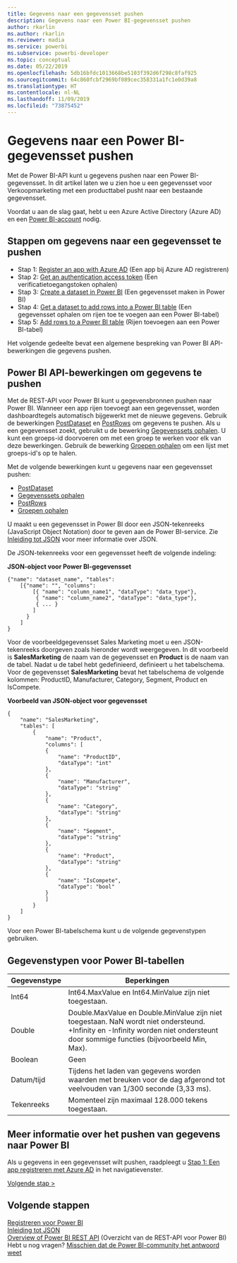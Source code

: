 ```yaml
---
title: Gegevens naar een gegevensset pushen
description: Gegevens naar een Power BI-gegevensset pushen
author: rkarlin
ms.author: rkarlin
ms.reviewer: madia
ms.service: powerbi
ms.subservice: powerbi-developer
ms.topic: conceptual
ms.date: 05/22/2019
ms.openlocfilehash: 5db16bfdc1013668be5103f392d6f298c8faf925
ms.sourcegitcommit: 64c860fcbf2969bf089cec358331a1fc1e0d39a8
ms.translationtype: HT
ms.contentlocale: nl-NL
ms.lasthandoff: 11/09/2019
ms.locfileid: "73875452"
---
```

# <a name="push-data-into-a-power-bi-dataset"></a>Gegevens naar een Power BI-gegevensset pushen

Met de Power BI-API kunt u gegevens pushen naar een Power BI-gegevensset. In dit artikel laten we u zien hoe u een gegevensset voor Verkoopmarketing met een producttabel pusht naar een bestaande gegevensset.

Voordat u aan de slag gaat, hebt u een Azure Active Directory (Azure AD) en een [Power BI-account](create-an-azure-active-directory-tenant.md) nodig.

## <a name="steps-to-push-data-into-a-dataset"></a>Stappen om gegevens naar een gegevensset te pushen

* Stap 1: [Register an app with Azure AD](walkthrough-push-data-register-app-with-azure-ad.md) (Een app bij Azure AD registreren)
* Stap 2: [Get an authentication access token](walkthrough-push-data-get-token.md) (Een verificatietoegangstoken ophalen)
* Stap 3: [Create a dataset in Power BI](walkthrough-push-data-create-dataset.md) (Een gegevensset maken in Power BI)
* Stap 4: [Get a dataset to add rows into a Power BI table](walkthrough-push-data-get-datasets.md) (Een gegevensset ophalen om rijen toe te voegen aan een Power BI-tabel)
* Stap 5: [Add rows to a Power BI table](walkthrough-push-data-add-rows.md) (Rijen toevoegen aan een Power BI-tabel)

Het volgende gedeelte bevat een algemene bespreking van Power BI API-bewerkingen die gegevens pushen.

## <a name="power-bi-api-operations-to-push-data"></a>Power BI API-bewerkingen om gegevens te pushen

Met de REST-API voor Power BI kunt u gegevensbronnen pushen naar Power BI. Wanneer een app rijen toevoegt aan een gegevensset, worden dashboardtegels automatisch bijgewerkt met de nieuwe gegevens. Gebruik de bewerkingen [PostDataset](https://docs.microsoft.com/rest/api/power-bi/pushdatasets/datasets_postdataset) en [PostRows](https://docs.microsoft.com/rest/api/power-bi/pushdatasets/datasets_postrows) om gegevens te pushen. Als u een gegevensset zoekt, gebruikt u de bewerking [Gegevenssets ophalen](https://docs.microsoft.com/rest/api/power-bi/datasets/getdatasets). U kunt een groeps-id doorvoeren om met een groep te werken voor elk van deze bewerkingen. Gebruik de bewerking [Groepen ophalen](https://docs.microsoft.com/rest/api/power-bi/groups/getgroups) om een lijst met groeps-id's op te halen.

Met de volgende bewerkingen kunt u gegevens naar een gegevensset pushen:

* [PostDataset](https://docs.microsoft.com/rest/api/power-bi/pushdatasets/datasets_postdataset)
* [Gegevenssets ophalen](https://docs.microsoft.com/rest/api/power-bi/datasets/getdatasets)
* [PostRows](https://docs.microsoft.com/rest/api/power-bi/pushdatasets/datasets_postrows)
* [Groepen ophalen](https://docs.microsoft.com/rest/api/power-bi/groups/getgroups)

U maakt u een gegevensset in Power BI door een JSON-tekenreeks (JavaScript Object Notation) door te geven aan de Power BI-service. Zie [Inleiding tot JSON](https://json.org/) voor meer informatie over JSON.

De JSON-tekenreeks voor een gegevensset heeft de volgende indeling:

**JSON-object voor Power BI-gegevensset**

    {"name": "dataset_name", "tables":
        [{"name": "", "columns":
            [{ "name": "column_name1", "dataType": "data_type"},
             { "name": "column_name2", "dataType": "data_type"},
             { ... }
            ]
          }
        ]
    }

Voor de voorbeeldgegevensset Sales Marketing moet u een JSON-tekenreeks doorgeven zoals hieronder wordt weergegeven. In dit voorbeeld is **SalesMarketing** de naam van de gegevensset en **Product** is de naam van de tabel. Nadat u de tabel hebt gedefinieerd, definieert u het tabelschema. Voor de gegevensset **SalesMarketing** bevat het tabelschema de volgende kolommen: ProductID, Manufacturer, Category, Segment, Product en IsCompete.

**Voorbeeld van JSON-object voor gegevensset**

    {
        "name": "SalesMarketing",
        "tables": [
            {
                "name": "Product",
                "columns": [
                {
                    "name": "ProductID",
                    "dataType": "int"
                },
                {
                    "name": "Manufacturer",
                    "dataType": "string"
                },
                {
                    "name": "Category",
                    "dataType": "string"
                },
                {
                    "name": "Segment",
                    "dataType": "string"
                },
                {
                    "name": "Product",
                    "dataType": "string"
                },
                {
                    "name": "IsCompete",
                    "dataType": "bool"
                }
                ]
            }
        ]
    }

Voor een Power BI-tabelschema kunt u de volgende gegevenstypen gebruiken.

## <a name="power-bi-table-data-types"></a>Gegevenstypen voor Power BI-tabellen

| **Gegevenstype** | **Beperkingen** |
| --- | --- |
| Int64 |Int64.MaxValue en Int64.MinValue zijn niet toegestaan. |
| Double |Double.MaxValue en Double.MinValue zijn niet toegestaan. NaN wordt niet ondersteund. +Infinity en -Infinity worden niet ondersteunt door sommige functies (bijvoorbeeld Min, Max). |
| Boolean |Geen |
| Datum/tijd |Tijdens het laden van gegevens worden waarden met breuken voor de dag afgerond tot veelvouden van 1/300 seconde (3,33 ms). |
| Tekenreeks |Momenteel zijn maximaal 128.000 tekens toegestaan. |

## <a name="learn-more-about-pushing-data-into-power-bi"></a>Meer informatie over het pushen van gegevens naar Power BI

Als u gegevens in een gegevensset wilt pushen, raadpleegt u [Stap 1: Een app registreren met Azure AD](walkthrough-push-data-register-app-with-azure-ad.md) in het navigatievenster.

[Volgende stap >](walkthrough-push-data-register-app-with-azure-ad.md)

## <a name="next-steps"></a>Volgende stappen

[Registreren voor Power BI](create-an-azure-active-directory-tenant.md)  
[Inleiding tot JSON](https://json.org/)  
[Overview of Power BI REST API](overview-of-power-bi-rest-api.md) (Overzicht van de REST-API voor Power BI)  
Hebt u nog vragen? [Misschien dat de Power BI-community het antwoord weet](https://community.powerbi.com/)